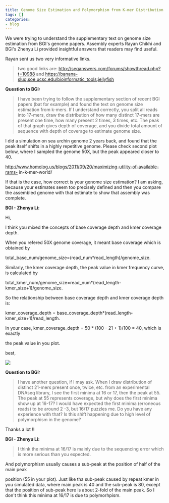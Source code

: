 ```yaml
---
title: Genome Size Estimation and Polymorphism from K-mer Distribution
tags: []
categories:
- blog
---
```

We were trying to understand the supplementary text on genome size estimation
from BGI's genome papers. Assembly experts Rayan Chikhi and BGI's Zhenyu Li
provided insightful answers that readers may find useful.
<!--more-->

Rayan sent us two very informative links.

> two good links are: <http://seqanswers.com/forums/showthread.php?t=10988>
and <https://banana-slug.soe.ucsc.edu/bioinformatic_tools:jellyfish>

**Question to BGI:**

> I have been trying to follow the supplementary section of recent BGI papers
(bat for example) and found the text on genome size estimation from k-mers. If
I understand correctly, you split all reads into 17-mers, draw the
distribution of how many distinct 17-mers are present one time, how many
present 2 times, 3 times, etc. The peak of that graph gives depth of coverage,
and you divide total amount of sequence with depth of coverage to estimate
genome size.

I did a simulation on sea urchin genome 2 years back, and found that the peak
itself shifts in a highly repetitive genome. Please check second plot below,
where I sampled the genome 50X, but the peak appeared closer to 40.

http://www.homolog.us/blogs/2011/09/20/maximizing-utility-of-available-rams-
in-k-mer-world/

If that is the case, how correct is your genome size estimation? I am asking,
because your estimates seem too precisely defined and then you compare the
assembled genome with that estimate to show that assembly was complete.

**BGI - Zhenyu Li:**

>

Hi,

I think you mixed the concepts of base coverage depth and kmer coverage depth.

When you refered 50X genome coverage, it meant base coverage which is obtained
by

total_base_num/genome_size=(read_num*read_length)/genome_size.

Similarly, the kmer coverage depth, the peak value in kmer frequency curve, is
calculated by

total_kmer_num/genome_size=read_num*(read_length-kmer_size+1)/genome_size.

So the relationship between base coverage depth and kmer coverage depth is:

kmer_coverage_depth = base_coverage_depth*(read_length-
kmer_size+1)/read_length.

In your case, kmer_coverage_depth = 50 * (100 - 21 + 1)/100 = 40, which is
exactly

the peak value in you plot.

best,

![](http://www.homolog.us/blogs/wp-content/uploads/2011/09/Capture.png)

**Question to BGI:**

> I have another question, if I may ask. When I draw distribution of distinct
21-mers present once, twice, etc. from an experimental DNAseq library, I see
the first minima at 16 or 17, then the peak at 55. The peak at 55 represents
coverage, but why does the first minima show up at 16-17? I would have
expected the first minima (erroneous reads) to be around 2 -3, but 16/17
puzzles me. Do you have any experience with that? Is this shift happening due
to high level of polymorphism in the genome?

Thanks a lot !!

**BGI - Zhenyu Li:**

> I think the minima at 16/17 is mainly due to the sequencing error which is
more serious than you expected.

And polymorphism usually causes a sub-peak at the position of half of the main
peak

position (55 in your plot). Just like tha sub-peak caused by repeat kmer in
you simulated data, where main peak is 40 and the sub-peak is 80, except that
the position of sub-peak here is about 2-fold of the main peak. So I don't
think this minima at 16/17 is due to polymorhpism.

